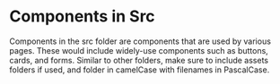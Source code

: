 # Components in Src 

Components in the src folder are components that are used by various pages. These would include widely-use components such as buttons, cards, and forms. Similar to other folders, make sure to include assets folders if used, and folder in camelCase with filenames in PascalCase.
